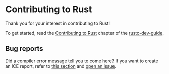 # Contributing to Rust

Thank you for your interest in contributing to Rust!

To get started, read the [Contributing to Rust] chapter of the [rustc-dev-guide].

## Bug reports

Did a compiler error message tell you to come here? If you want to create an ICE report,
refer to [this section][contributing-bug-reports] and [open an issue][issue template].

[Contributing to Rust]: https://rustc-dev-guide.rust-lang.org/contributing.html#contributing-to-rust
[rustc-dev-guide]: https://rustc-dev-guide.rust-lang.org/
[contributing-bug-reports]: https://rustc-dev-guide.rust-lang.org/contributing.html#bug-reports
[issue template]: https://github.com/rust-lang/rust/issues/new/choose
